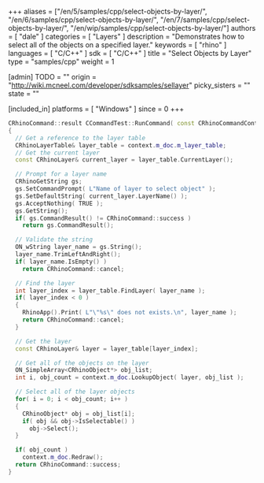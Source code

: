 +++
aliases = ["/en/5/samples/cpp/select-objects-by-layer/", "/en/6/samples/cpp/select-objects-by-layer/", "/en/7/samples/cpp/select-objects-by-layer/", "/en/wip/samples/cpp/select-objects-by-layer/"]
authors = [ "dale" ]
categories = [ "Layers" ]
description = "Demonstrates how to select all of the objects on a specified layer."
keywords = [ "rhino" ]
languages = [ "C/C++" ]
sdk = [ "C/C++" ]
title = "Select Objects by Layer"
type = "samples/cpp"
weight = 1

[admin]
TODO = ""
origin = "http://wiki.mcneel.com/developer/sdksamples/sellayer"
picky_sisters = ""
state = ""

[included_in]
platforms = [ "Windows" ]
since = 0
+++

```cpp
CRhinoCommand::result CCommandTest::RunCommand( const CRhinoCommandContext& context )
{
  // Get a reference to the layer table
  CRhinoLayerTable& layer_table = context.m_doc.m_layer_table;
  // Get the current layer
  const CRhinoLayer& current_layer = layer_table.CurrentLayer();

  // Prompt for a layer name
  CRhinoGetString gs;
  gs.SetCommandPrompt( L"Name of layer to select object" );
  gs.SetDefaultString( current_layer.LayerName() );
  gs.AcceptNothing( TRUE );
  gs.GetString();
  if( gs.CommandResult() != CRhinoCommand::success )
    return gs.CommandResult();

  // Validate the string
  ON_wString layer_name = gs.String();
  layer_name.TrimLeftAndRight();
  if( layer_name.IsEmpty() )
    return CRhinoCommand::cancel;

  // Find the layer
  int layer_index = layer_table.FindLayer( layer_name );
  if( layer_index < 0 )
  {
    RhinoApp().Print( L"\"%s\" does not exists.\n", layer_name );
    return CRhinoCommand::cancel;
  }

  // Get the layer
  const CRhinoLayer& layer = layer_table[layer_index];

  // Get all of the objects on the layer
  ON_SimpleArray<CRhinoObject*> obj_list;
  int i, obj_count = context.m_doc.LookupObject( layer, obj_list );

  // Select all of the layer objects
  for( i = 0; i < obj_count; i++ )
  {
    CRhinoObject* obj = obj_list[i];
    if( obj && obj->IsSelectable() )
      obj->Select();
  }

  if( obj_count )
    context.m_doc.Redraw();
  return CRhinoCommand::success;
}
```
